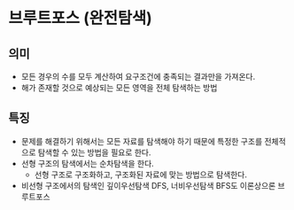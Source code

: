 # 브루트포스 (완전탐색)
## 의미
- 모든 경우의 수를 모두 계산하여 요구조건에 충족되는 결과만을 가져온다.
- 해가 존재할 것으로 예상되는 모든 영역을 전체 탐색하는 방법
## 특징
- 문제를 해결하기 위해서는 모든 자료를 탐색해야 하기 때문에 특정한 구조를 전체적으로 탐색할 수 있는 방법을 필요로 한다.
- 선형 구조의 탐색에서는 순차탐색을 한다. 
  - 선형 구조로 구조화하고, 구조화된 자료에 맞는 방법으로 탐색한다.
- 비선형 구조에서의 탐색인 깊이우선탐색 DFS, 너비우선탐색 BFS도 이론상으론 브루트포스